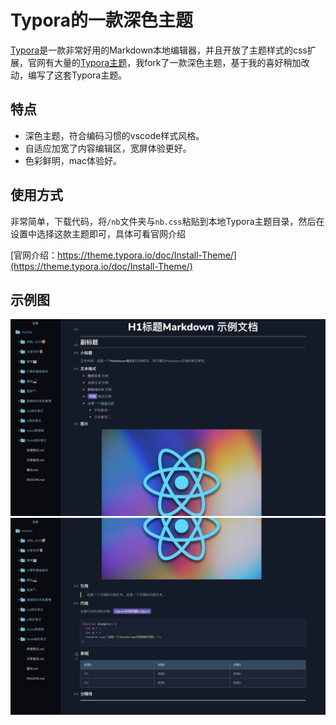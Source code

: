 #  Typora的一款深色主题

[Typora](https://typora.io/)是一款非常好用的Markdown本地编辑器，并且开放了主题样式的css扩展，官网有大量的[Typora主题](https://theme.typora.io/)，我fork了一款深色主题，基于我的喜好稍加改动，编写了这套Typora主题。

## 特点

- 深色主题，符合编码习惯的vscode样式风格。
- 自适应加宽了内容编辑区，宽屏体验更好。
- 色彩鲜明，mac体验好。

## 使用方式

非常简单，下载代码，将`/nb`文件夹与`nb.css`粘贴到本地Typora主题目录，然后在设置中选择这款主题即可，具体可看官网介绍

[官网介绍：https://theme.typora.io/doc/Install-Theme/](https://theme.typora.io/doc/Install-Theme/)

## 示例图

![示例图1](./示例图/示例图1.png)
![示例图1](./示例图/示例图2.png)

